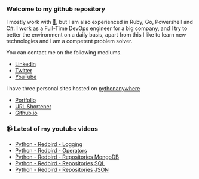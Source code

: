 ### Welcome to my github repository

I mostly work with [:snake:](https://www.python.org/), but I am also experienced in Ruby, Go, Powershell and C#. I work as a Full-Time DevOps engineer for a big company, and I try to better the environment on a daily basis, apart from this I like to learn new technologies and I am a competent problem solver.

You can contact me on the following mediums.
- [Linkedin](https://www.linkedin.com/in/r3ap3rpy)
- [Twitter](https://twitter.com/r3ap3rpy)
- [YouTube](https://www.youtube.com/channel/UC1qkMXH8d2I9DDAtBSeEHqg)

I have three personal sites hosted on [pythonanywhere](https://www.pythonanywhere.com/)
- [Portfolio](http://r3ap3rpy.pythonanywhere.com/)
- [URL Shortener](http://shortenpy.pythonanywhere.com/)
- [Github.io](https://r3ap3rpy.github.io/)

### :video_camera: Latest of my youtube videos
<!-- YOUTUBE:START -->
- [Python - Redbird - Logging](https://www.youtube.com/watch?v=UMMEFGAxFXA)
- [Python - Redbird - Operators](https://www.youtube.com/watch?v=_0rScLV4j4k)
- [Python - Redbird - Repositories MongoDB](https://www.youtube.com/watch?v=omfvyKi-tBQ)
- [Python - Redbird - Repositories SQL](https://www.youtube.com/watch?v=KGkeZJnNzFk)
- [Python - Redbird - Repositories JSON](https://www.youtube.com/watch?v=MShdj-N0DKM)
<!-- YOUTUBE:END -->

